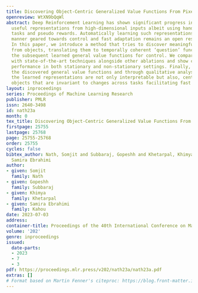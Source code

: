 ```yaml
---
title: Discovering Object-Centric Generalized Value Functions From Pixels
openreview: WtXN9bQqWl
abstract: Deep Reinforcement Learning has shown significant progress in extracting
  useful representations from high-dimensional inputs albeit using hand-crafted auxiliary
  tasks and pseudo rewards. Automatically learning such representations in an object-centric
  manner geared towards control and fast adaptation remains an open research problem.
  In this paper, we introduce a method that tries to discover meaningful features
  from objects, translating them to temporally coherent ‘question’ functions and leveraging
  the subsequent learned general value functions for control. We compare our approach
  with state-of-the-art techniques alongside other ablations and show competitive
  performance in both stationary and non-stationary settings. Finally, we also investigate
  the discovered general value functions and through qualitative analysis show that
  the learned representations are not only interpretable but also, centered around
  objects that are invariant to changes across tasks facilitating fast adaptation.
layout: inproceedings
series: Proceedings of Machine Learning Research
publisher: PMLR
issn: 2640-3498
id: nath23a
month: 0
tex_title: Discovering Object-Centric Generalized Value Functions From Pixels
firstpage: 25755
lastpage: 25768
page: 25755-25768
order: 25755
cycles: false
bibtex_author: Nath, Somjit and Subbaraj, Gopeshh and Khetarpal, Khimya and Kahou,
  Samira Ebrahimi
author:
- given: Somjit
  family: Nath
- given: Gopeshh
  family: Subbaraj
- given: Khimya
  family: Khetarpal
- given: Samira Ebrahimi
  family: Kahou
date: 2023-07-03
address: 
container-title: Proceedings of the 40th International Conference on Machine Learning
volume: '202'
genre: inproceedings
issued:
  date-parts:
  - 2023
  - 7
  - 3
pdf: https://proceedings.mlr.press/v202/nath23a/nath23a.pdf
extras: []
# Format based on Martin Fenner's citeproc: https://blog.front-matter.io/posts/citeproc-yaml-for-bibliographies/
---
```

